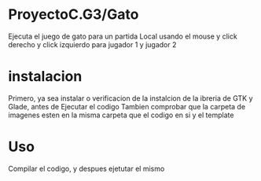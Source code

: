 # ProyectoC.G3/Gato

Ejecuta el juego de gato para un partida Local usando el mouse y click derecho y click izquierdo para jugador 1 y jugador 2

# instalacion

Primero, ya sea instalar o verificacion de la instalcion de la ibreria de GTK y Glade, antes de Ejecutar el codigo
Tambien comprobar que la carpeta de imagenes esten en la misma carpeta que el codigo en si y el template

# Uso

Compilar el codigo, y despues ejetutar el mismo
